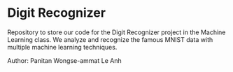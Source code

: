 # Digit Recognizer
Repository to store our code for the Digit Recognizer project in the Machine Learning class.
We analyze and recognize the famous MNIST data with multiple machine learning techniques.

Author: 
Panitan Wongse-ammat
Le Anh
